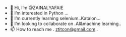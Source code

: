- 👋 Hi, I’m @ZAINALYAFAIE
- 👀 I’m interested in Python ...
- 🌱 I’m currently learning selenium..Katalon...
- 💞️ I’m looking to collaborate on .AI&machine learning..
- 📫 How to reach me . ztitcon@gmail.com..

<!---
ZAINALYAFAIE/ZAINALYAFAIE is a ✨ special ✨ repository because its `README.md` (this file) appears on your GitHub profile.
You can click the Preview link to take a look at your changes.
--->
